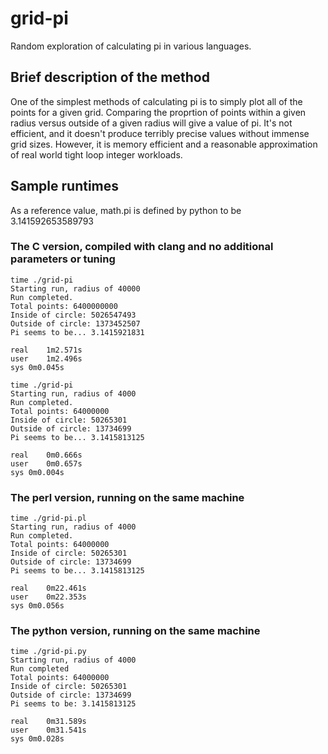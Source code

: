 # grid-pi
Random exploration of calculating pi in various languages.

## Brief description of the method
One of the simplest methods of calculating pi is to simply plot all of the points for a given grid. Comparing the proprtion of points within a given radius versus outside of a given radius will give a value of pi. It's not efficient, and it doesn't produce terribly precise values without immense grid sizes. However, it is memory efficient and a reasonable approximation of real world tight loop integer workloads.

## Sample runtimes
As a reference value, math.pi is defined by python to be 3.141592653589793


### The C version, compiled with clang and no additional parameters or tuning
```
time ./grid-pi
Starting run, radius of 40000
Run completed.
Total points: 6400000000
Inside of circle: 5026547493
Outside of circle: 1373452507
Pi seems to be... 3.1415921831

real	1m2.571s
user	1m2.496s
sys	0m0.045s

time ./grid-pi
Starting run, radius of 4000
Run completed.
Total points: 64000000
Inside of circle: 50265301
Outside of circle: 13734699
Pi seems to be... 3.1415813125

real	0m0.666s
user	0m0.657s
sys	0m0.004s
```
### The perl version, running on the same machine
```
time ./grid-pi.pl
Starting run, radius of 4000
Run completed.
Total points: 64000000
Inside of circle: 50265301
Outside of circle: 13734699
Pi seems to be... 3.1415813125

real	0m22.461s
user	0m22.353s
sys	0m0.056s
```

### The python version, running on the same machine
```
time ./grid-pi.py
Starting run, radius of 4000
Run completed
Total points: 64000000
Inside of circle: 50265301
Outside of circle: 13734699
Pi seems to be: 3.1415813125

real	0m31.589s
user	0m31.541s
sys	0m0.028s
```

